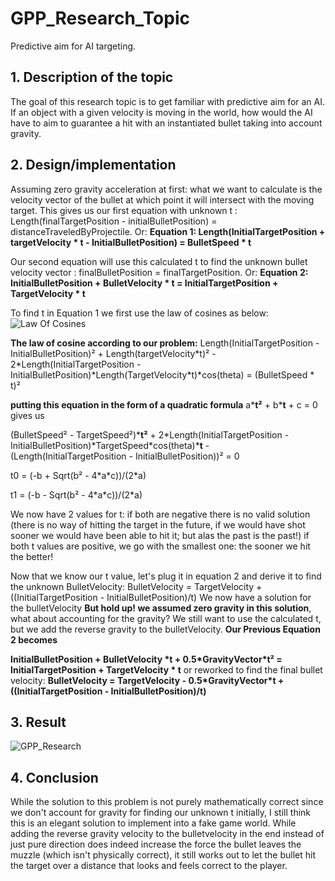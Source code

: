 # GPP_Research_Topic
Predictive aim for AI targeting.

## 1. Description of the topic

The goal of this research topic is to get familiar with predictive aim for an AI. 
If an object with a given velocity is moving in the world, how would the AI have to aim to guarantee a hit with an instantiated bullet taking into account gravity.

## 2. Design/implementation
Assuming zero gravity acceleration at first: what we want to calculate is the velocity vector of the bullet at which point it will intersect with the moving target.
This gives us our first equation with unknown t : Length(finalTargetPosition - initialBulletPosition) = distanceTraveledByProjectile. Or: 
**Equation 1: Length(InitialTargetPosition + targetVelocity * t - InitialBulletPosition) = BulletSpeed * t**

Our second equation will use this calculated t to find the unknown bullet velocity vector : finalBulletPosition = finalTargetPosition. Or:
**Equation 2: InitialBulletPosition + BulletVelocity * t = InitialTargetPosition + TargetVelocity * t**

To find t in Equation 1 we first use the law of cosines as below:
![Law Of Cosines](https://user-images.githubusercontent.com/97388368/150339295-f258d3ff-bb60-4245-9134-29a1c3c18691.jpg)

**The law of cosine according to our problem:**
Length(InitialTargetPosition - InitialBulletPosition)² + Length(targetVelocity\*t)² - 2\*Length(InitialTargetPosition - InitialBulletPosition)\*Length(TargetVelocity\*t)\*cos(theta) = (BulletSpeed \* t)²
 
 
 **putting this equation in the form of a quadratic formula** a\***t²** + b\***t** + c = 0 gives us 
 
 (BulletSpeed² - TargetSpeed²)\***t²** + 2\*Length(InitialTargetPosition - InitialBulletPosition)\*TargetSpeed\*cos(theta)\***t** - (Length(InitialTargetPosition - InitialBulletPosition))² = 0
 
 t0 = (-b + Sqrt(b² - 4\*a\*c))/(2\*a)
 
 t1 = (-b - Sqrt(b² - 4\*a\*c))/(2\*a)
 
 We now have 2 values for t: if both are negative there is no valid solution (there is no way of hitting the target in the future, if we would have shot sooner we would have been able to hit it; but alas the past is the past!)
 if both t values are positive, we go with the smallest one: the sooner we hit the better!
 
 Now that we know our t value, let's plug it in equation 2 and derive it to find the unknown BulletVelocity:
 BulletVelocity = TargetVelocity + ((InitialTargetPosition - InitialBulletPosition)/t)
 We now have a solution for the bulletVelocity **But hold up! we assumed zero gravity in this solution**, what about accounting for the gravity?
 We still want to use the calculated t, but we add the reverse gravity to the bulletVelocity. **Our Previous Equation 2 becomes**
 
 **InitialBulletPosition + BulletVelocity \*t + 0.5\*GravityVector\*t² = InitialTargetPosition + TargetVelocity * t**
 or reworked to find the final bullet velocity:
 **BulletVelocity = TargetVelocity - 0.5\*GravityVector\*t + ((InitialTargetPosition - InitialBulletPosition)/t)**
 
 ## 3. Result
 ![GPP_Research](https://user-images.githubusercontent.com/97388368/150355400-4d7f934c-8ee1-45d4-8ba8-5f56ea35c964.gif)

 
 ## 4. Conclusion
 While the solution to this problem is not purely mathematically correct since we don't account for gravity for finding our unknown t initially, I still think this is an elegant solution to implement into a fake game world. While adding the reverse gravity velocity to the bulletvelocity in the end instead of just pure direction does indeed increase the force the bullet leaves the muzzle (which isn't physically correct), it still works out to let the bullet hit the target over a distance that looks and feels correct to the player.
